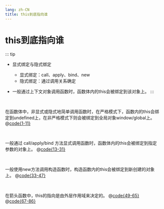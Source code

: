 ```yaml
---
lang: zh-CN
title: this到底指向谁
---
```


# this到底指向谁

::: tip 
- 显式绑定与隐式绑定 
    - 显式绑定：call、apply、bind、new 
    - 隐式绑定：通过调用关系确定

- 一般通过上下文对象调用函数时，函数体内的this会被绑定到该对象上。
:::

<br/>

在函数体中，非显式或隐式地简单调用函数时，在严格模式下，函数内的this会绑定到undefined上，在非严格模式下则会被绑定到全局对象window/global上。
@[code{1-11}](./code/this.js)

<br/>

一般通过 call/apply/bind 方法显式调用函数时，函数体内的this会被绑定到指定参数的对象上。
@[code{13-31}](./code/this.js)

<br/>

一般使用new方法调用构造函数时，构造函数内的this会被绑定到新创建的对象上。
@[code{33-47}](./code/this.js)

<br/>

在箭头函数中，this的指向是由外层作用域来决定的。
@[code{49-65}](./code/this.js)
@[code{67-86}](./code/this.js)
